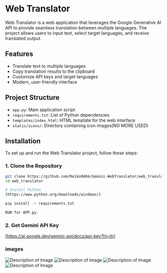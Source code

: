 # Web Translator

Web Translator is a web application that leverages the Google Generative AI API to provide seamless translation between multiple languages. The project allows users to input text, select target languages, and receive translated output.

## Features

- Translate text to multiple languages
- Copy translation results to the clipboard
- Customize API keys and target languages
- Modern, user-friendly interface

## Project Structure

- `app.py`: Main application script
- `requirements.txt`: List of Python dependencies
- `templates/index.html`: HTML template for the web interface
- `static/icons/`: Directory containing icon images(NO MORE USED)


## Installation

To set up and run the Web Translator project, follow these steps:

### 1. Clone the Repository

```bash
git clone https://github.com/Reiko0404/Gemini-WebTranslator/web_translator.git
cd web_translator

# Install Python
(https://www.python.org/downloads/windows/)

pip install -r requirements.txt

RUN for APP.py.
```
### 2. Get Gemini API Key
[https://ai.google.dev/gemini-api/docs/api-key?hl=th]

### images
![Description of Image](https://cdn.discordapp.com/attachments/1166915484885717082/1281308794428854375/Capture.PNG?ex=66db3f4e&is=66d9edce&hm=1ece900b4597f07919eb5cb98b760f04c1e9deeb1be4119e727b9d44955ffe3c&)
![Description of Image](https://cdn.discordapp.com/attachments/1166915484885717082/1281308794768461876/Capture2.PNG?ex=66db3f4e&is=66d9edce&hm=f14cf69bcc8247cac0bab114dea6261723e24e672f9119831ac9a6b0e6e38b92&)
![Description of Image](https://cdn.discordapp.com/attachments/1166915484885717082/1281308795124973620/Capture3.PNG?ex=66db3f4e&is=66d9edce&hm=8540908398157e861ec5b3845fd649fb92a90c16b11d4489d9353e80c8c3d094&)
![Description of Image](https://cdn.discordapp.com/attachments/1166915484885717082/1281308795489751125/Capture4.PNG?ex=66db3f4e&is=66d9edce&hm=2089c2753e2d769e0460e65cb2961701c6a448f6cbe6c0b4423533bab23c9ac3&)

